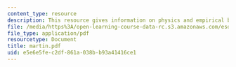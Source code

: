 ```yaml
---
content_type: resource
description: This resource gives information on physics and empirical biophysics.
file: /media/https%3A/open-learning-course-data-rc.s3.amazonaws.com/esd-342-advanced-system-architecture-spring-2006/e5e6e5fec2df861a038bb93a41416ce1_martin.pdf
file_type: application/pdf
resourcetype: Document
title: martin.pdf
uid: e5e6e5fe-c2df-861a-038b-b93a41416ce1
---
```

